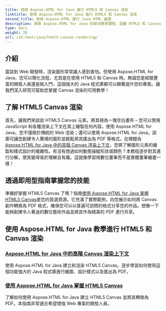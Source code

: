 ```yaml
---
title: 使用 Aspose.HTML for Java 進行 HTML5 和 Canvas 渲染
linktitle: 使用 Aspose.HTML for Java 進行 HTML5 和 Canvas 渲染
second_title: 使用 Aspose.HTML 進行 Java HTML 處理
description: 探索 Aspose.HTML for Java 的綜合教學課程，涵蓋 HTML5 和 Canvas 渲染，以豐富您的 Web 開發技能。
type: docs
weight: 20
url: /zh-hant/java/html5-canvas-rendering/
---
```

## 介紹

當談到 Web 開發時，渲染圖形常常讓人感到害怕。但使用 Aspose.HTML for Java，您可以簡化流程，尤其是在使用 HTML5 和 Canvas 時。無論您是經驗豐富的開發人員還是剛入門，這個強大的 Java 程式庫都可以顯著提升您的專案。讓我們深入研究可幫助您掌握 Canvas 渲染的可用教學！

## 了解 HTML5 Canvas 渲染

首先，讓我們來談談 HTML5 Canvas 元素。將其視為一塊空白畫布 – 您可以使用 JavaScript 和各種渲染上下文在其上繪製任何內容。使用 Aspose.HTML for Java，您不僅限於傳統的 Web 渲染；還可以使用 Aspose.HTML for Java。該庫可讓您創建令人驚嘆的圖形並輕鬆將其匯出為 PDF 等格式。在標題為[Aspose.HTML for Java 中的高階 Canvas 渲染上下文](./advanced-canvas-rendering-context/)，您將了解圖形元素的繪製和樣式設計的複雜性。有沒有想過如何動態操縱形狀或顏色？本教程逐步對其進行分解，使其變得易於理解且有趣。這就像學習用數位畫筆而不是實體畫筆繪畫一樣！

## 透過即用型指南掌握您的技能

準備好掌握 HTML5 Canvas 了嗎？指南[使用 Aspose.HTML for Java 掌握 HTML5 Canvas](./html5-canvas/)是您的首選資源。它充滿了實際範例，向您展示如何將 Canvas 創作轉換為 PDF 格式，確保您可以以普遍可訪問的格式分享您的作品。想像一下能夠創建令人著迷的數位藝術作品並將其作為精美的 PDF 進行共享。

## 使用 Aspose.HTML for Java 教學進行 HTML5 和 Canvas 渲染
### [Aspose.HTML for Java 中的高階 Canvas 渲染上下文](./advanced-canvas-rendering-context/)
使用 Aspose.HTML for Java 建立和渲染 HTML5 Canvas。逐步學習如何使用這個功能強大的 Java 程式庫進行繪圖、設計樣式以及匯出為 PDF。
### [使用 Aspose.HTML for Java 掌握 HTML5 Canvas](./html5-canvas/)
了解如何使用 Aspose.HTML for Java 建立 HTML5 Canvas 並將其轉換為 PDF。本指南非常適合希望增強 Web 專案的開發人員。